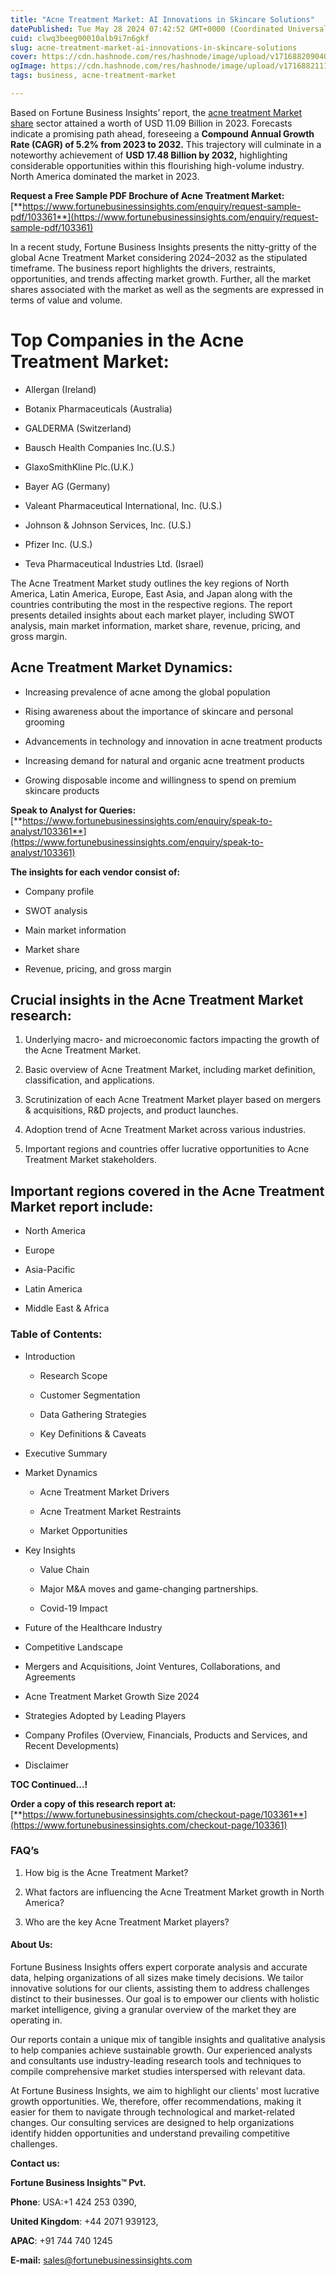 ```yaml
---
title: "Acne Treatment Market: AI Innovations in Skincare Solutions"
datePublished: Tue May 28 2024 07:42:52 GMT+0000 (Coordinated Universal Time)
cuid: clwq3beeg00010alb9i7n6gkf
slug: acne-treatment-market-ai-innovations-in-skincare-solutions
cover: https://cdn.hashnode.com/res/hashnode/image/upload/v1716882090404/cef8a896-d8a5-426b-894f-a12e119295c6.png
ogImage: https://cdn.hashnode.com/res/hashnode/image/upload/v1716882111593/45bb0710-e3b0-44dc-ac91-f6a19d4ad436.png
tags: business, acne-treatment-market

---
```


Based on Fortune Business Insights’ report, the [acne treatment Market share](https://www.fortunebusinessinsights.com/acne-treatment-market-103361) sector attained a worth of USD 11.09 Billion in 2023. Forecasts indicate a promising path ahead, foreseeing a **Compound Annual Growth Rate (CAGR) of 5.2% from 2023 to 2032.** This trajectory will culminate in a noteworthy achievement of **USD 17.48 Billion by 2032,** highlighting considerable opportunities within this flourishing high-volume industry. North America dominated the market in 2023.

**Request a Free Sample PDF Brochure of Acne Treatment Market:** [**https://www.fortunebusinessinsights.com/enquiry/request-sample-pdf/103361**](https://www.fortunebusinessinsights.com/enquiry/request-sample-pdf/103361)

In a recent study, Fortune Business Insights presents the nitty-gritty of the global Acne Treatment Market considering 2024–2032 as the stipulated timeframe. The business report highlights the drivers, restraints, opportunities, and trends affecting market growth. Further, all the market shares associated with the market as well as the segments are expressed in terms of value and volume.

# **Top Companies in the Acne Treatment Market:**

* Allergan (Ireland)
    
* Botanix Pharmaceuticals (Australia)
    
* GALDERMA (Switzerland)
    
* Bausch Health Companies Inc.(U.S.)
    
* GlaxoSmithKline Plc.(U.K.)
    
* Bayer AG (Germany)
    
* Valeant Pharmaceutical International, Inc. (U.S.)
    
* Johnson & Johnson Services, Inc. (U.S.)
    
* Pfizer Inc. (U.S.)
    
* Teva Pharmaceutical Industries Ltd. (Israel)
    

The Acne Treatment Market study outlines the key regions of North America, Latin America, Europe, East Asia, and Japan along with the countries contributing the most in the respective regions. The report presents detailed insights about each market player, including SWOT analysis, main market information, market share, revenue, pricing, and gross margin.

## Acne Treatment Market **Dynamics**:

* Increasing prevalence of acne among the global population
    
* Rising awareness about the importance of skincare and personal grooming
    
* Advancements in technology and innovation in acne treatment products
    
* Increasing demand for natural and organic acne treatment products
    
* Growing disposable income and willingness to spend on premium skincare products
    

**Speak to Analyst for Queries:** [**https://www.fortunebusinessinsights.com/enquiry/speak-to-analyst/103361**](https://www.fortunebusinessinsights.com/enquiry/speak-to-analyst/103361)

**The insights for each vendor consist of:**

* Company profile
    
* SWOT analysis
    
* Main market information
    
* Market share
    
* Revenue, pricing, and gross margin
    

## **Crucial insights in the Acne Treatment Market research:**

1. Underlying macro- and microeconomic factors impacting the growth of the Acne Treatment Market.
    
2. Basic overview of Acne Treatment Market, including market definition, classification, and applications.
    
3. Scrutinization of each Acne Treatment Market player based on mergers & acquisitions, R&D projects, and product launches.
    
4. Adoption trend of Acne Treatment Market across various industries.
    
5. Important regions and countries offer lucrative opportunities to Acne Treatment Market stakeholders.
    

## **Important regions covered in the Acne Treatment Market report include:**

* North America
    
* Europe
    
* Asia-Pacific
    
* Latin America
    
* Middle East & Africa
    

### **Table of Contents:**

* Introduction
    
    * Research Scope
        
    * Customer Segmentation
        
    * Data Gathering Strategies
        
    * Key Definitions & Caveats
        
* Executive Summary
    
* Market Dynamics
    
    * Acne Treatment Market Drivers
        
    * Acne Treatment Market Restraints
        
    * Market Opportunities
        
* Key Insights
    
    * Value Chain
        
    * Major M&A moves and game-changing partnerships.
        
    * Covid-19 Impact
        
* Future of the Healthcare Industry
    
* Competitive Landscape
    
* Mergers and Acquisitions, Joint Ventures, Collaborations, and Agreements
    
* Acne Treatment Market Growth Size 2024
    
* Strategies Adopted by Leading Players
    
* Company Profiles (Overview, Financials, Products and Services, and Recent Developments)
    
* Disclaimer
    

**TOC Continued…!**

**Order a copy of this research report at:** [**https://www.fortunebusinessinsights.com/checkout-page/103361**](https://www.fortunebusinessinsights.com/checkout-page/103361)

### **FAQ’s**

1. How big is the Acne Treatment Market?
    
2. What factors are influencing the Acne Treatment Market growth in North America?
    
3. Who are the key Acne Treatment Market players?
    

#### **About Us:**

Fortune Business Insights offers expert corporate analysis and accurate data, helping organizations of all sizes make timely decisions. We tailor innovative solutions for our clients, assisting them to address challenges distinct to their businesses. Our goal is to empower our clients with holistic market intelligence, giving a granular overview of the market they are operating in.

Our reports contain a unique mix of tangible insights and qualitative analysis to help companies achieve sustainable growth. Our experienced analysts and consultants use industry-leading research tools and techniques to compile comprehensive market studies interspersed with relevant data.

At Fortune Business Insights, we aim to highlight our clients' most lucrative growth opportunities. We, therefore, offer recommendations, making it easier for them to navigate through technological and market-related changes. Our consulting services are designed to help organizations identify hidden opportunities and understand prevailing competitive challenges.

**Contact us:**

**Fortune Business Insights™ Pvt.**

**Phone**: USA:+1 424 253 0390,

**United Kingdom**: +44 2071 939123,

**APAC**: +91 744 740 1245

**E-mail:** [sales@fortunebusinessinsights.com](mailto:sales@fortunebusinessinsights.com)